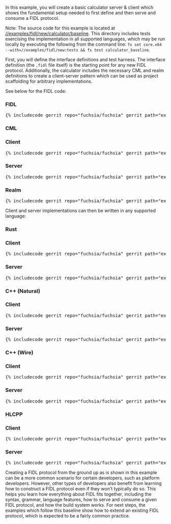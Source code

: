 In this example, you will create a basic calculator server & client which shows the
fundamental setup needed to first define and then serve and consume a FIDL protocol.

Note: The source code for this example is located at
[//examples/fidl/new/calculator/baseline](/examples/fidl/new/calculator/baseline).
This directory includes tests exercising the implementation in all supported
languages, which may be run locally by executing the following from
the command line: `fx set core.x64 --with=//examples/fidl/new:tests && fx test
calculator_baseline`.

First, you will define the interface definitions and test harness. The
interface definition (the `.fidl` file itself) is the starting point for any new
FIDL protocol. Additionally, the calculator includes the necessary CML and realm
definitions to create a client-server pattern which can be used as project
scaffolding for arbitrary implementations.

See below for the FIDL code:

<div>
  <devsite-selector>
    <!-- FIDL -->
    <section>
      <h3 id="calculator-baseline-fidl">FIDL</h3>
      <pre class="prettyprint">{% includecode gerrit_repo="fuchsia/fuchsia" gerrit_path="examples/fidl/new/calculator/baseline/fidl/calculator.test.fidl" %}</pre>
    </section>
    <!-- CML -->
    <section style="padding: 0px;">
      <h3>CML</h3>
      <devsite-selector style="margin: 0px; padding: 0px;">
        <section>
          <h3 id="calculator-baseline-cml-client">Client</h3>
          <pre class="prettyprint">{% includecode gerrit_repo="fuchsia/fuchsia" gerrit_path="examples/fidl/new/calculator/baseline/meta/client.cml" %}</pre>
        </section>
        <section>
          <h3 id="calculator-baseline-server">Server</h3>
          <pre class="prettyprint">{% includecode gerrit_repo="fuchsia/fuchsia" gerrit_path="examples/fidl/new/calculator/baseline/meta/server.cml" %}</pre>
        </section>
        <section>
          <h3 id="calculator-baseline-realm">Realm</h3>
          <pre class="prettyprint">{% includecode gerrit_repo="fuchsia/fuchsia" gerrit_path="examples/fidl/new/calculator/baseline/realm/meta/realm.cml" %}</pre>
        </section>
      </devsite-selector>
    </section>
  </devsite-selector>
</div>



Client and server implementations can then be written in any supported language:

<div>
  <devsite-selector>
    <!-- Rust -->
    <section style="padding: 0px;">
      <h3>Rust</h3>
      <devsite-selector style="margin: 0px; padding: 0px;">
        <section>
          <h3 id="calculator-baseline-rust-client">Client</h3>
          <pre class="prettyprint lang-rust">{% includecode gerrit_repo="fuchsia/fuchsia" gerrit_path="examples/fidl/new/calculator/baseline/rust/TODO.md" region_tag="todo" %}</pre>
        </section>
        <section>
          <h3 id="calculator-baseline-rust-server">Server</h3>
          <pre class="prettyprint lang-rust">{% includecode gerrit_repo="fuchsia/fuchsia" gerrit_path="examples/fidl/new/calculator/baseline/rust/TODO.md" region_tag="todo" %}</pre>
        </section>
      </devsite-selector>
    </section>
    <!-- C++ (Natural) -->
    <section style="padding: 0px;">
      <h3>C++ (Natural)</h3>
      <devsite-selector style="margin: 0px; padding: 0px;">
        <section>
          <h3 id="calculator-baseline-cpp_natural-client">Client</h3>
          <pre class="prettyprint lang-cc">{% includecode gerrit_repo="fuchsia/fuchsia" gerrit_path="examples/fidl/new/calculator/baseline/cpp_natural/TODO.md" region_tag="todo" %}</pre>
        </section>
        <section>
          <h3 id="calculator-baseline-cpp_natural-server">Server</h3>
          <pre class="prettyprint lang-cc">{% includecode gerrit_repo="fuchsia/fuchsia" gerrit_path="examples/fidl/new/calculator/baseline/cpp_natural/TODO.md" region_tag="todo" %}</pre>
        </section>
      </devsite-selector>
    </section>
    <!-- C++ (Wire) -->
    <section style="padding: 0px;">
      <h3>C++ (Wire)</h3>
      <devsite-selector style="margin: 0px; padding: 0px;">
        <section>
          <h3 id="calculator-baseline-cpp_wire-client">Client</h3>
          <pre class="prettyprint lang-cc">{% includecode gerrit_repo="fuchsia/fuchsia" gerrit_path="examples/fidl/new/calculator/baseline/cpp_wire/TODO.md" region_tag="todo" %}</pre>
        </section>
        <section>
          <h3 id="calculator-baseline-cpp_wire-server">Server</h3>
          <pre class="prettyprint lang-cc">{% includecode gerrit_repo="fuchsia/fuchsia" gerrit_path="examples/fidl/new/calculator/baseline/cpp_wire/TODO.md" region_tag="todo" %}</pre>
        </section>
      </devsite-selector>
    </section>
    <!-- HLCPP -->
    <section style="padding: 0px;">
      <h3 id="calculator-baseline-hlcpp">HLCPP</h3>
      <devsite-selector style="margin: 0px; padding: 0px;">
        <section>
          <h3 id="calculator-baseline-hlcpp-client">Client</h3>
          <pre class="prettyprint lang-cc">{% includecode gerrit_repo="fuchsia/fuchsia" gerrit_path="examples/fidl/new/calculator/baseline/hlcpp/TODO.md" region_tag="todo" %}</pre>
        </section>
        <section>
          <h3 id="calculator-baseline-hlcpp-server">Server</h3>
          <pre class="prettyprint lang-cc">{% includecode gerrit_repo="fuchsia/fuchsia" gerrit_path="examples/fidl/new/calculator/baseline/hlcpp/TODO.md" region_tag="todo" %}</pre>
        </section>
      </devsite-selector>
    </section>
  </devsite-selector>
</div>

Creating a FIDL protocol from the ground up as is shown in this example can be
a more common scenario for certain developers, such as platform developers.
However, other types of developers also benefit from learning how to construct
a FIDL protocol even if they won't typically do so. This helps you learn how
everything about FIDL fits together, including the syntax, grammar, language
features, how to serve and consume a given FIDL protocol, and how the build
system works. For next steps, the examples which follow this baseline show how
to extend an existing FIDL protocol, which is expected to be a fairly common
practice.
